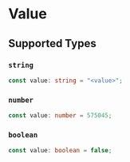 # Value


## Supported Types

### `string`

```typescript
const value: string = "<value>";
```

### `number`

```typescript
const value: number = 575045;
```

### `boolean`

```typescript
const value: boolean = false;
```

